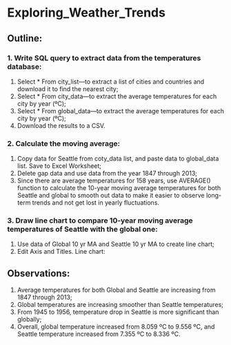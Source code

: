 # Exploring_Weather_Trends

## Outline:
### 1.	Write SQL query to extract data from the temperatures database:
1)	Select * From city_list—to extract a list of cities and countries and download it to find the nearest city;
2)	Select * From city_data—to extract the average temperatures for each city by year (ºC);
3)	Select * From global_data—to extract the average temperatures for each city by year (ºC);
4)	Download the results to a CSV.
### 2.	Calculate the moving average:
1)	Copy data for Seattle from coty_data list, and paste data to global_data list. Save to Excel Worksheet;
2)	Delete gap data and use data from the year 1847 through 2013; 
3)	Since there are average temperatures for 158 years, use AVERAGE() function to calculate the 10-year moving average temperatures for both Seattle and global to smooth out data to make it easier to observe long-term trends and not get lost in yearly fluctuations. 
### 3.	Draw line chart to compare 10-year moving average temperatures of  Seattle with the  global one:
1)	Use data of Global 10 yr MA and Seattle 10 yr MA to create line chart;
2)	Edit Axis and Titles.
Line chart:
 
 
## Observations:
1.	Average temperatures for both Global and Seattle are increasing from 1847 through 2013;
2.	Global temperatures are increasing smoother than Seattle temperatures;
3.	From 1945 to 1956, temperature drop in Seattle is more significant than globally;
4.	Overall, global temperature increased from 8.059 ºC to 9.556 ºC, and Seattle temperature increased from 7.355  ºC to 8.336 ºC.
